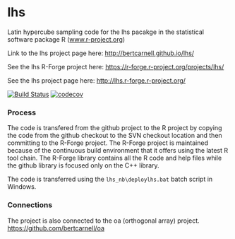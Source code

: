 lhs
===

Latin hypercube sampling code for the lhs pacakge in the statistical software package R (www.r-project.org)

Link to the lhs project page here:  http://bertcarnell.github.io/lhs/

See the lhs R-Forge project here:  https://r-forge.r-project.org/projects/lhs/

See the lhs project page here:  http://lhs.r-forge.r-project.org/

[![Build Status](https://travis-ci.org/bertcarnell/lhs.svg?branch=master)](https://travis-ci.org/bertcarnell/lhs)
[![codecov](https://codecov.io/gh/bertcarnell/lhs/branch/master/graph/badge.svg)](https://codecov.io/gh/bertcarnell/lhs)

### Process

The code is transfered from the github project to the R project by copying the code from the github checkout to the SVN checkout location and then committing to the R-Forge project.  The R-Forge project is maintained because of the continuous build environment that it offers using the latest R tool chain.  The R-Forge library contains all the R code and help files while the github library is focused only on the C++ library.

The code is transferred using the `lhs_nb\deploylhs.bat` batch script in Windows.

### Connections

The project is also connected to the oa (orthogonal array) project.  https://github.com/bertcarnell/oa
